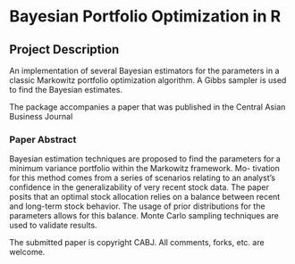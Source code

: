# Bayesian Portfolio Optimization in R

## Project Description

An implementation of several Bayesian estimators for the parameters in a classic Markowitz portfolio optimization algorithm. A Gibbs sampler is used to find the Bayesian estimates.

The package accompanies a paper that was published in the Central Asian Business Journal

### Paper Abstract

Bayesian estimation techniques are proposed to find the parameters for a minimum variance portfolio within the Markowitz framework. Mo- tivation for this method comes from a series of scenarios relating to an analyst’s confidence in the generalizability of very recent stock data. The paper posits that an optimal stock allocation relies on a balance between recent and long-term stock behavior. The usage of prior distributions for the parameters allows for this balance. Monte Carlo sampling techniques are used to validate results.

The submitted paper is copyright CABJ. All comments, forks, etc. are welcome.
